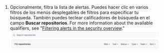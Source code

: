 1. Opcionalmente, filtra la lista de alertas. Puedes hacer clic en varios filtros de los menús desplegables de filtros para especificar tu búsqueda. También puedes teclear calificadores de búsqueda en el campo **Buscar repositorios**. For more information about the available qualifiers, see "[Filtering alerts in the security overview](/code-security/security-overview/filtering-alerts-in-the-security-overview)." ![Los menús desplegables de filtro y el campo de búsqueda de repositorios en el resumen de seguridad](/assets/images/help/organizations/security-overview-filter-alerts.png)
